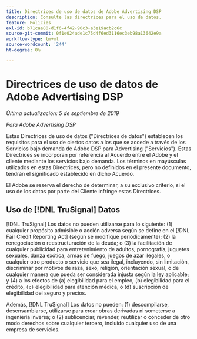 ```yaml
---
title: Directrices de uso de datos de Adobe Advertising DSP
description: Consulte las directrices para el uso de datos.
feature: Policies
exl-id: b71caa80-d1f6-4f42-90c3-a3e19acb2c6c
source-git-commit: 0f1e024ade1c75d4f6ed3116ec3eb98a13642e9a
workflow-type: tm+mt
source-wordcount: '244'
ht-degree: 0%

---
```


# Directrices de uso de datos de Adobe Advertising DSP

*Última actualización: 5 de septiembre de 2019*

*Para Adobe Advertising DSP*

Estas Directrices de uso de datos (&quot;Directrices de datos&quot;) establecen los requisitos para el uso de ciertos datos a los que se accede a través de los Servicios bajo demanda de Adobe DSP para Advertising (&quot;Servicios&quot;). Estas Directrices se incorporan por referencia al Acuerdo entre el Adobe y el cliente mediante los servicios bajo demanda. Los términos en mayúsculas utilizados en estas Directrices, pero no definidos en el presente documento, tendrán el significado establecido en dicho Acuerdo.

El Adobe se reserva el derecho de determinar, a su exclusivo criterio, si el uso de los datos por parte del Cliente infringe estas Directrices.

## Uso de [!DNL TruSignal] Datos

[!DNL TruSignal] Los datos no pueden utilizarse para lo siguiente: (1) cualquier propósito admisible o acción adversa según se define en el [!DNL Fair Credit Reporting Act] (según se modifique periódicamente); (2) la renegociación o reestructuración de la deuda; o (3) la facilitación de cualquier publicidad para entretenimiento de adultos, pornografía, juguetes sexuales, danza exótica, armas de fuego, juegos de azar ilegales, o cualquier otro producto o servicio que sea ilegal, incluyendo, sin limitación, discriminar por motivos de raza, sexo, religión, orientación sexual, o de cualquier manera que pueda ser considerada injusta según la ley aplicable; y (4) a los efectos de (a) elegibilidad para el empleo, (b) elegibilidad para el crédito, `(c)` elegibilidad para atención médica, o (d) suscripción de elegibilidad del seguro y precios.<!-- I used backticks in the previous sentence to prevent ( c ) from displaying as a copyright symbol. I think the OS does that. Using HTML code for the parentheses doesn't prevent it. -->

Además, [!DNL TruSignal] Los datos no pueden: (1) descompilarse, desensamblarse, utilizarse para crear obras derivadas ni someterse a ingeniería inversa; o (2) sublicenciar, revender, reutilizar o conceder de otro modo derechos sobre cualquier tercero, incluido cualquier uso de una empresa de servicios.
